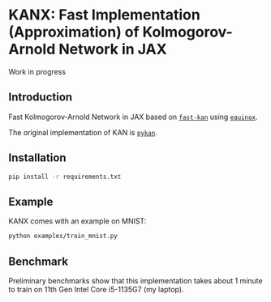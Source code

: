 # KANX: Fast Implementation (Approximation) of Kolmogorov-Arnold Network in JAX

Work in progress

## Introduction

Fast Kolmogorov-Arnold Network in JAX based on [`fast-kan`](https://github.com/ZiyaoLi/fast-kan) using [`equinox`](https://github.com/patrick-kidger/equinox).

The original implementation of KAN is [`pykan`](https://github.com/KindXiaoming/pykan).

## Installation
```bash
pip install -r requirements.txt
```

## Example

KANX comes with an example on MNIST:

```bash
python examples/train_mnist.py
```

## Benchmark

Preliminary benchmarks show that this implementation takes about 1 minute to train on 11th Gen Intel Core i5-1135G7 (my laptop).